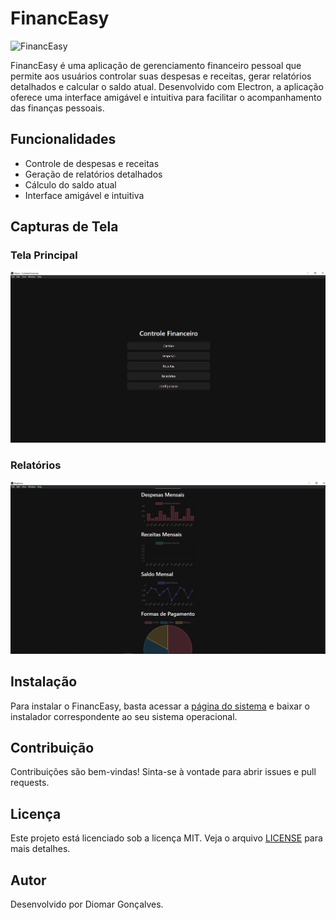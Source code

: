 # FinancEasy

![FinancEasy](public/assets/icon.png)

FinancEasy é uma aplicação de gerenciamento financeiro pessoal que permite aos usuários controlar suas despesas e receitas, gerar relatórios detalhados e calcular o saldo atual. Desenvolvido com Electron, a aplicação oferece uma interface amigável e intuitiva para facilitar o acompanhamento das finanças pessoais.

## Funcionalidades

- Controle de despesas e receitas
- Geração de relatórios detalhados
- Cálculo do saldo atual
- Interface amigável e intuitiva

## Capturas de Tela

### Tela Principal
![Tela Principal](public/assets/tela-principal.png)

### Relatórios
![Relatórios](public/assets/relatorios.png)

## Instalação

Para instalar o FinancEasy, basta acessar a [página do sistema](https://diomargoncalves.github.io/controle-financeiro/) e baixar o instalador correspondente ao seu sistema operacional.

## Contribuição

Contribuições são bem-vindas! Sinta-se à vontade para abrir issues e pull requests.

## Licença

Este projeto está licenciado sob a licença MIT. Veja o arquivo [LICENSE](LICENSE) para mais detalhes.

## Autor

Desenvolvido por Diomar Gonçalves.